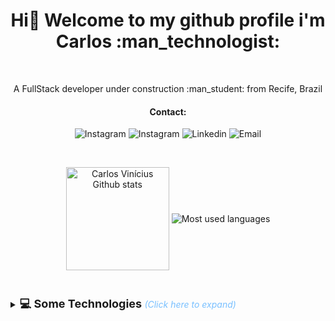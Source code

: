 <h1 align="center"> Hi👋 Welcome to my github profile i'm Carlos :man_technologist:</h1>
  </br>
<p align="center">A FullStack developer under construction :man_student: from Recife, Brazil</p>
<h4 align="center" > Contact: </h4>

<p align="center">
  <a href="https://api.whatsapp.com/send?phone=5581979059036" target="_blank" style="text-decoration: none;">
    <img alt="Instagram" src="https://img.shields.io/badge/WhatsApp-25D366?style=for-the-badge&logo=whatsapp&logoColor=white"></a>
  
  <a href="https://www.instagram.com/vinicarlosss/" target="_blank" style="text-decoration: none;">
    <img alt="Instagram" src="https://img.shields.io/badge/Instagram-E4405F?style=for-the-badge&logo=instagram&logoColor=white"></a>  
  
  <a href="https://www.linkedin.com/in/carlos-vin%C3%ADcius-7a963b205/" target="_blank" style="text-decoration: none;">
    <img alt="Linkedin" src="https://img.shields.io/badge/LinkedIn-0077B5?style=for-the-badge&logo=linkedin&logoColor=white"></a>
  
  <a href="mailto:carlos.viniciusufrpe@gmail.com" target="_blank" style="text-decoration: none;">
    <img alt="Email" src="https://img.shields.io/badge/Gmail-D14836?style=for-the-badge&logo=gmail&logoColor=white"></a>
</p>

<br>

<p align="center">
  <img align="center"
       alt="Carlos Vinícius Github stats"
       style="margin-bottom: 10px;"
       height="165" src = "https://github-readme-stats.vercel.app/api?username=vinicarlosss&show_icons=true&theme=midnight-purple&layout=compact" />
  <img align="center"
       alt="Most used languages"
       style="margin-bottom: 10px;"
       src = "https://github-readme-stats.vercel.app/api/top-langs/?username=vinicarlosss&theme=midnight-purple&layout=compact" />
</p>
<br>

<details>
  <summary style="cursor: pointer;"> <b style="font-size: 18px; "> 💻 Some Technologies </b> <i style="color: #79c0ff;">(Click here to expand)</i> </summary>
  <br>
  <h4>💬 Languages:</h4><br/>
  <samp>
      <p align="left">
        <img alt="Javascript" src="https://img.shields.io/badge/-JavaScript%20ES6-F7B93E?style=flat-square&logo=javascript&logoColor=black" />
        <img alt="HTML5" src="https://img.shields.io/badge/-HTML5-E34F26?style=flat-square&logo=html5&logoColor=white" />
        <img alt="CSS3" src="https://img.shields.io/badge/-CSS3-549FDE?style=flat-square&logo=css3&logoColor=white" />
        <img alt="Javascript" src=https://img.shields.io/badge/Python-3776AB?style=for-the-badge&logo=python&logoColor=white" />
    </p>
  </samp>
    <h4>🔨 Frameworks & Libraries: </h4><br/>
   <samp>
    <p align="left">
     <img alt="React" src="https://img.shields.io/badge/-React%20JS-262B32?style=flat-square&logo=react&logoColor=00D0F6" />
     <img alt="Styled Components" src="https://img.shields.io/badge/-Styled%20Components-FFC8CB?style=flat-square&logo=styledcomponents&logoColor=black" />
    </p>      
  </samp>
  
  <h4>📦 Database:</h4><br/>
    <p align="left">
      <img alt="MySQL" src="https://img.shields.io/badge/-MySQL-00758F?style=flat-square&logo=mysql&logoColor=white" />
    </p>  
  <h4>🔧 tools</h4><br/>   
    <p align="left">
      <img alt="Git" src="https://img.shields.io/badge/-Git-F05032?style=flat-square&logo=git&logoColor=white" />
      <img alt="VS Code" src="https://img.shields.io/badge/-VSCode-0085D1?style=flat-square&logo=visual-studio-code&logoColor=white" />
      <img alt="Node.js" src="https://img.shields.io/badge/-Node.JS-026e00?style=flat-square&logo=node.js&logoColor=white" />
      <img alt="NPM" src="https://img.shields.io/badge/-NPM-CB3837?style=flat-square&logo=npm&logoColor=white" />
      <img alt="Windows" src="https://img.shields.io/badge/-Windows-00ADEF?style=flat-square&logo=windows&logoColor=white" />
      <img alt="Linux" src="https://img.shields.io/badge/-Linux-111?style=flat-square&logo=linux&logoColor=white" />
    </p>                                                                                                                     
  
</details>
<br>
                                                                                                                    
